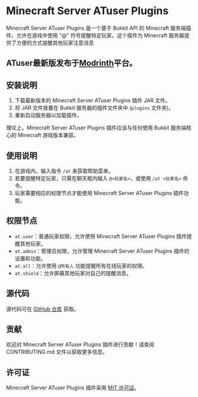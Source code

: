 # Minecraft Server ATuser Plugins

Minecraft Server ATuser Plugins 是一个基于 Bukkit API 的 Minecraft 服务端插件，允许在游戏中使用 "@" 符号提醒特定玩家。这个插件为 Minecraft 服务器提供了方便的方式提醒其他玩家注意消息

## ATuser最新版发布于[Modrinth](https://modrinth.com/plugin/atuser/changelog)平台。

## 安装说明

1. 下载最新版本的 Minecraft Server ATuser Plugins 插件 JAR 文件。
2. 将 JAR 文件放置在 Bukkit 服务器的插件文件夹中 (`plugins` 文件夹)。
3. 重新启动服务器以加载插件。

理论上，Minecraft Server ATuser Plugins 插件应该与任何使用 Bukkit 服务端核心的 Minecraft 游戏版本兼容。

## 使用说明

1. 在游戏内，输入指令 `/at` 来获取帮助菜单。
2. 若要提醒特定玩家，只需在聊天框内输入 `@<玩家名>`，或使用 `/at <玩家名>` 命令。
3. 玩家需要相应的权限节点才能使用 Minecraft Server ATuser Plugins 插件功能。

## 权限节点

- `at.user`：普通玩家权限，允许使用 Minecraft Server ATuser Plugins 插件提醒其他玩家。
- `at.admin`：管理员权限，允许管理 Minecraft Server ATuser Plugins 插件的设置和功能。
- `at.all`：允许使用 `@所有人` 功能提醒所有在线玩家的权限。
- `at.shield`：允许屏蔽其他玩家对自己的提醒消息。

## 源代码

源代码可在 [GitHub 仓库](https://github.com/Azizi030/atuser) 获取。

## 贡献

欢迎对 Minecraft Server ATuser Plugins 插件进行贡献！请查阅 CONTRIBUTING.md 文件以获取更多信息。

## 许可证

Minecraft Server ATuser Plugins 插件采用 [MIT 许可证](LICENSE)。
